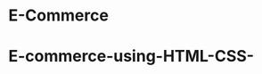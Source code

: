 # <a href="https://netlify-ecommerce-app.netlify.app/" style="text-decoration: none" > E-Commerce</a>

# E-commerce-using-HTML-CSS-
